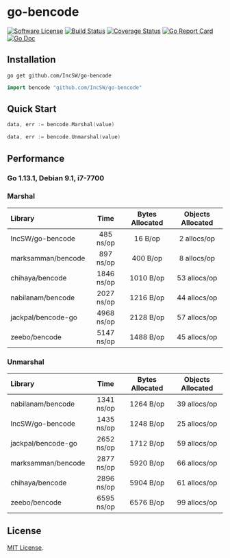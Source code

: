 # go-bencode
[![Software License](https://img.shields.io/badge/license-MIT-brightgreen.svg?style=flat-square)](LICENSE)
[![Build Status](https://img.shields.io/travis/IncSW/go-bencode.svg?style=flat-square)](https://travis-ci.org/IncSW/go-bencode)
[![Coverage Status](https://img.shields.io/coveralls/IncSW/go-bencode/master.svg?style=flat-square)](https://coveralls.io/github/IncSW/go-bencode)
[![Go Report Card](https://goreportcard.com/badge/github.com/IncSW/go-bencode?style=flat-square)](https://goreportcard.com/report/github.com/IncSW/go-bencode)
[![Go Doc](https://img.shields.io/badge/godoc-reference-blue.svg?style=flat-square)](http://godoc.org/github.com/IncSW/go-bencode)

## Installation

`go get github.com/IncSW/go-bencode`

```go
import bencode "github.com/IncSW/go-bencode"
```

## Quick Start

```go
data, err := bencode.Marshal(value)
```

```go
data, err := bencode.Unmarshal(value)
```

## Performance

### Go 1.13.1, Debian 9.1, i7-7700

### Marshal

| Library            |    Time    | Bytes Allocated | Objects Allocated |
| :----------------- | :--------: | :-------------: | :---------------: |
| IncSW/go-bencode   | 485 ns/op  |     16 B/op     |    2 allocs/op    |
| marksamman/bencode | 897 ns/op  |    400 B/op     |    8 allocs/op    |
| chihaya/bencode    | 1846 ns/op |    1010 B/op    |   53 allocs/op    |
| nabilanam/bencode  | 2027 ns/op |    1216 B/op    |   44 allocs/op    |
| jackpal/bencode-go | 4968 ns/op |    2128 B/op    |   57 allocs/op    |
| zeebo/bencode      | 5147 ns/op |    1488 B/op    |   45 allocs/op    |

### Unmarshal

| Library            |    Time    | Bytes Allocated | Objects Allocated |
| :----------------- | :--------: | :-------------: | :---------------: |
| nabilanam/bencode  | 1341 ns/op |    1264 B/op    |   39 allocs/op    |
| IncSW/go-bencode   | 1435 ns/op |    1248 B/op    |   25 allocs/op    |
| jackpal/bencode-go | 2652 ns/op |    1712 B/op    |   59 allocs/op    |
| marksamman/bencode | 2877 ns/op |    5920 B/op    |   66 allocs/op    |
| chihaya/bencode    | 2896 ns/op |    5904 B/op    |   61 allocs/op    |
| zeebo/bencode      | 6595 ns/op |    6576 B/op    |   99 allocs/op    |

## License

[MIT License](LICENSE).
